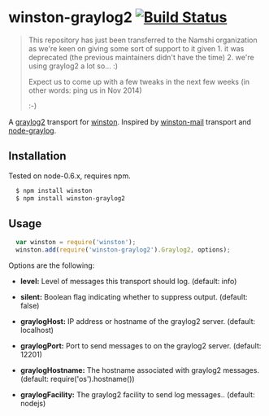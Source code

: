 # winston-graylog2 [![Build Status](https://secure.travis-ci.org/flite/winston-graylog2.png)](http://travis-ci.org/flite/winston-graylog2)

> This repository has just been transferred to the Namshi organization
> as we're keen on giving some sort of support to it given 1. it was
> deprecated (the previous maintainers didn't have the time) 2. we're
> using graylog2 a lot so... :)
>
> Expect us to come up with a few tweaks in the next few weeks
> (in other words: ping us in Nov 2014)
>
> :-)

A [graylog2][2] transport for [winston][0]. Inspired by [winston-mail][1] transport and [node-graylog][3].

## Installation
Tested on node-0.6.x, requires npm.

``` sh
  $ npm install winston
  $ npm install winston-graylog2
```

## Usage
``` js
  var winston = require('winston');
  winston.add(require('winston-graylog2').Graylog2, options);

```

Options are the following:

* __level:__ Level of messages this transport should log. (default: info)
* __silent:__ Boolean flag indicating whether to suppress output. (default: false)

* __graylogHost:__ IP address or hostname of the graylog2 server. (default: localhost)
* __graylogPort:__ Port to send messages to on the graylog2 server. (default: 12201)
* __graylogHostname:__ The hostname associated with graylog2 messages. (default: require('os').hostname())
* __graylogFacility:__ The graylog2 facility to send log messages.. (default: nodejs)

[0]: https://github.com/flatiron/winston
[1]: https://github.com/wavded/winston-mail
[2]: http://www.graylog2.org
[3]: https://github.com/egorFiNE/node-graylog
